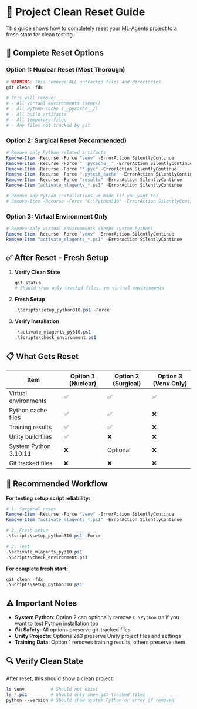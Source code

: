 # 🧹 Project Clean Reset Guide

This guide shows how to completely reset your ML-Agents project to a fresh state for clean testing.

## 🔄 **Complete Reset Options**

### **Option 1: Nuclear Reset (Most Thorough)**

```powershell
# WARNING: This removes ALL untracked files and directories
git clean -fdx

# This will remove:
# - All virtual environments (venv/)
# - All Python cache (__pycache__/)
# - All build artifacts
# - All temporary files
# - Any files not tracked by git
```

### **Option 2: Surgical Reset (Recommended)**

```powershell
# Remove only Python-related artifacts
Remove-Item -Recurse -Force "venv" -ErrorAction SilentlyContinue
Remove-Item -Recurse -Force "__pycache__" -ErrorAction SilentlyContinue
Remove-Item -Recurse -Force "*.pyc" -ErrorAction SilentlyContinue
Remove-Item -Recurse -Force ".pytest_cache" -ErrorAction SilentlyContinue
Remove-Item -Recurse -Force "results" -ErrorAction SilentlyContinue
Remove-Item "activate_mlagents_*.ps1" -ErrorAction SilentlyContinue

# Remove any Python installations we made (if you want to)
# Remove-Item -Recurse -Force "C:\Python310" -ErrorAction SilentlyContinue
```

### **Option 3: Virtual Environment Only**

```powershell
# Remove only virtual environments (keeps system Python)
Remove-Item -Recurse -Force "venv" -ErrorAction SilentlyContinue
Remove-Item "activate_mlagents_*.ps1" -ErrorAction SilentlyContinue
```

## ✅ **After Reset - Fresh Setup**

1. **Verify Clean State**

   ```powershell
   git status
   # Should show only tracked files, no virtual environments
   ```

2. **Fresh Setup**

   ```powershell
   .\Scripts\setup_python310.ps1 -Force
   ```

3. **Verify Installation**
   ```powershell
   .\activate_mlagents_py310.ps1
   .\Scripts\check_environment.ps1
   ```

## 📋 **What Gets Reset**

| Item                  | Option 1 (Nuclear) | Option 2 (Surgical) | Option 3 (Venv Only) |
| --------------------- | ------------------ | ------------------- | -------------------- |
| Virtual environments  | ✅                 | ✅                  | ✅                   |
| Python cache files    | ✅                 | ✅                  | ❌                   |
| Training results      | ✅                 | ✅                  | ❌                   |
| Unity build files     | ✅                 | ❌                  | ❌                   |
| System Python 3.10.11 | ❌                 | Optional            | ❌                   |
| Git tracked files     | ❌                 | ❌                  | ❌                   |

## 🎯 **Recommended Workflow**

**For testing setup script reliability:**

```powershell
# 1. Surgical reset
Remove-Item -Recurse -Force "venv" -ErrorAction SilentlyContinue
Remove-Item "activate_mlagents_*.ps1" -ErrorAction SilentlyContinue

# 2. Fresh setup
.\Scripts\setup_python310.ps1 -Force

# 3. Test
.\activate_mlagents_py310.ps1
.\Scripts\check_environment.ps1
```

**For complete fresh start:**

```powershell
git clean -fdx
.\Scripts\setup_python310.ps1
```

## ⚠️ **Important Notes**

- **System Python**: Option 2 can optionally remove `C:\Python310` if you want to test Python installation too
- **Git Safety**: All options preserve git-tracked files
- **Unity Projects**: Options 2&3 preserve Unity project files and settings
- **Training Data**: Option 1 removes training results, others preserve them

## 🔍 **Verify Clean State**

After reset, this should show a clean project:

```powershell
ls venv          # Should not exist
ls *.ps1         # Should only show git-tracked files
python --version # Should show system Python or error if removed
```
